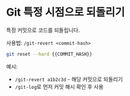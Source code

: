 # Git 특정 시점으로 되돌리기

특정 커밋으로 코드를 되돌립니다.

사용법: `/git-revert <commit-hash>`

```bash
git reset --hard {{COMMIT_HASH}}
```

예시:
- `/git-revert a1b2c3d` - 해당 커밋으로 되돌리기
- `/git-log`로 먼저 커밋 해시 확인 후 사용